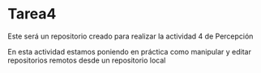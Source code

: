 # Tarea4
Este será un repositorio creado para realizar la actividad 4 de Percepción

En esta actividad estamos poniendo en práctica como manipular y editar repositorios remotos desde un repositorio local